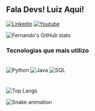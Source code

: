 ## Fala Devs! Luiz Aqui!

[![Linkedin](https://img.shields.io/badge/LinkedIn-0077B5?style=for-the-badge&logo=linkedin&logoColor=white)](https://www.linkedin.com/in/luizfernandotr/)
[![Youtube](https://img.shields.io/badge/YouTube-FF0000?style=for-the-badge&logo=youtube&logoColor=white)](https://www.youtube.com/channel/UC3MAM4GFtpvHFjdBYXCnHGw)

![Fernando's GitHub stats](https://github-readme-stats.vercel.app/api?username=oluuizfernando&show_icons=true&theme=transparent)

### Tecnologias que mais utilizo
<div style="display: inline_block"><br/>
  <img align="center" alt="Python" src="https://img.shields.io/badge/Python-3776AB?style=for-the-badge&logo=python&logoColor=white"/>
  <img align="center" alt="Java" src="https://img.shields.io/badge/Java-ED8B00?style=for-the-badge&logo=openjdk&logoColor=white"/>
  <img align="center" alt="SQL" src="https://img.shields.io/badge/MySQL-00000F?style=for-the-badge&logo=mysql&logoColor=white"/>
  <h1></h1>
</div>

![Top Langs](https://github-readme-stats.vercel.app/api/top-langs/?username=oluuizfernando&langs_count=8)
  
![Snake animation](https://github.com/LuigiGF/LuigiGF/blob/output/github-contribution-grid-snake.svg)
